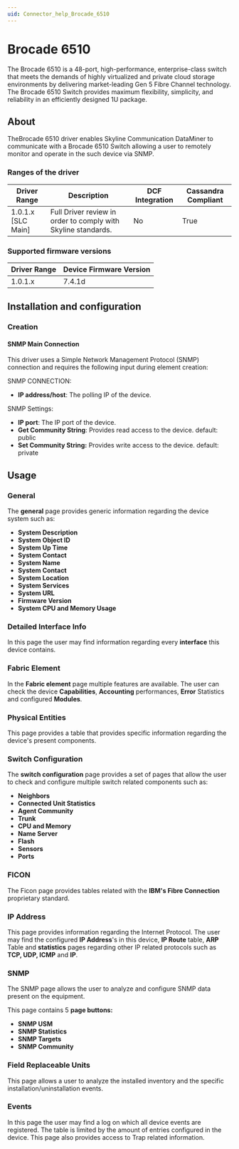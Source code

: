 ```yaml
---
uid: Connector_help_Brocade_6510
---
```


# Brocade 6510

The Brocade 6510 is a 48-port, high-performance, enterprise-class switch that meets the demands of highly virtualized and private cloud storage environments by delivering market-leading Gen 5 Fibre Channel technology. The Brocade 6510 Switch provides maximum flexibility, simplicity, and reliability in an efficiently designed 1U package.

## About

TheBrocade 6510 driver enables Skyline Communication DataMiner to communicate with a Brocade 6510 Switch allowing a user to remotely monitor and operate in the such device via SNMP.

### Ranges of the driver

| **Driver Range**     | **Description**                                               | **DCF Integration** | **Cassandra Compliant** |
|----------------------|---------------------------------------------------------------|---------------------|-------------------------|
| 1.0.1.x \[SLC Main\] | Full Driver review in order to comply with Skyline standards. | No                  | True                    |

### Supported firmware versions

| **Driver Range** | **Device Firmware Version** |
|------------------|-----------------------------|
| 1.0.1.x          | 7.4.1d                      |

## Installation and configuration

### Creation

#### SNMP Main Connection

This driver uses a Simple Network Management Protocol (SNMP) connection and requires the following input during element creation:

SNMP CONNECTION:

- **IP address/host**: The polling IP of the device.

SNMP Settings:

- **IP port**: The IP port of the device.
- **Get Community String**: Provides read access to the device. default: public
- **Set Community String:** Provides write access to the device. default: private

## Usage

### General

The **general** page provides generic information regarding the device system such as:

- **System Description**
- **System Object ID**
- **System Up Time**
- **System Contact**
- **System Name**
- **System Contact**
- **System Location**
- **System Services**
- **System URL**
- **Firmware Version**
- **System CPU and Memory Usage**

### Detailed Interface Info

In this page the user may find information regarding every **interface** this device contains.

### Fabric Element

In the **Fabric element** page multiple features are available. The user can check the device **Capabilities**, **Accounting** performances, **Error** Statistics and configured **Modules**.

### Physical Entities

This page provides a table that provides specific information regarding the device's present components.

### Switch Configuration

The **switch configuration** page provides a set of pages that allow the user to check and configure multiple switch related components such as:

- **Neighbors**
- **Connected Unit Statistics**
- **Agent Community**
- **Trunk**
- **CPU and Memory**
- **Name Server**
- **Flash**
- **Sensors**
- **Ports**

### FICON

The Ficon page provides tables related with the **IBM's Fibre Connection** proprietary standard.

### IP Address

This page provides information regarding the Internet Protocol. The user may find the configured **IP Address**'s in this device, **IP Route** table, **ARP** Table and **statistics** pages regarding other IP related protocols such as **TCP, UDP, ICMP** and **IP**.

### SNMP

The SNMP page allows the user to analyze and configure SNMP data present on the equipment.

This page contains 5 **page buttons:**

- **SNMP USM**
- **SNMP Statistics**
- **SNMP Targets**
- **SNMP Community**

### Field Replaceable Units

This page allows a user to analyze the installed inventory and the specific installation/uninstallation events.

### Events

In this page the user may find a log on which all device events are registered. The table is limited by the amount of entries configured in the device. This page also provides access to Trap related information.
